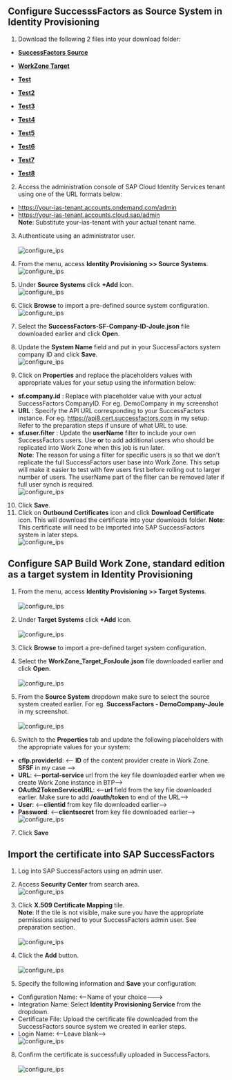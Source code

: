## **Configure SuccesssFactors as Source System in Identity Provisioning**


1. Download the following 2 files into your download folder:
  * [**SuccessFactors Source**](/configure_identity_provisioning/files/SuccessFactors-SF-Company-ID-Joule.json ':ignore :target=_self')
  * [**WorkZone Target**](/configure_identity_provisioning/files/WorkZone_Target_ForJoule.json)
  * [**Test**](configure_identity_provisioning/files/WorkZone_Target_ForJoule.json)
  * [**Test2**](https://github.com/hjudgesac/joule_integration_sfsf_public/blob/883580686f073d870fd0917eeec12f5206b4eaa6/configure_identity_provisioning/files/WorkZone_Target_ForJoule.json)
  * [**Test3**](https://raw.github.com/hjudgesac/joule_integration_sfsf_public/blob/883580686f073d870fd0917eeec12f5206b4eaa6/configure_identity_provisioning/files/WorkZone_Target_ForJoule.json)
  * [**Test4**](https://github.com/hjudgesac/joule_integration_sfsf_public/raw/blob/883580686f073d870fd0917eeec12f5206b4eaa6/configure_identity_provisioning/files/WorkZone_Target_ForJoule.json)
  * [**Test5**](https://raw.githubusercontent.com/hjudgesac/joule_integration_sfsf_public/883580686f073d870fd0917eeec12f5206b4eaa6/configure_identity_provisioning/files/WorkZone_Target_ForJoule.json)
  * [**Test6**](https://raw.githubusercontent.com/hjudgesac/joule_integration_sfsf_public/883580686f073d870fd0917eeec12f5206b4eaa6/configure_identity_provisioning/files/WorkZone_Target_ForJoule.json ':ignore :target=_self')

  * [**Test7**](https://github.com/hjudgesac/joule_integration_sfsf_public/raw/883580686f073d870fd0917eeec12f5206b4eaa6/configure_identity_provisioning/files/WorkZone_Target_ForJoule.json)
  *  [**Test8**](https://github.com/hjudgesac/joule_integration_sfsf_public/raw/883580686f073d870fd0917eeec12f5206b4eaa6/configure_identity_provisioning/files/IdentityProvisioningFiles.zip)

2. Access the administration console of SAP Cloud Identity Services tenant using one of the URL formats below:
  * https://your-ias-tenant.accounts.ondemand.com/admin
  * https://your-ias-tenant.accounts.cloud.sap/admin              
  **Note**: Substitute your-ias-tenant with your actual tenant name.

3. Authenticate using an administrator user.</br>                
![configure_ips](0-1.jpg)

4. From the menu, access **Identity Provisioning >> Source Systems**.</br>
![configure_ips](2.jpg)

5. Under **Source Systems** click **+Add** icon.</br>
![configure_ips](3.jpg)

6. Click **Browse** to import a pre-defined source system configuration.</br>
![configure_ips](4.jpg)

7. Select the **SuccessFactors-SF-Company-ID-Joule.json** file downloaded earlier and click **Open**.

8. Update the **System Name** field and put in your SuccessFactors system company ID and click **Save**.</br>
![configure_ips](5.jpg)

9. Click on **Properties** and replace the placeholders values with appropriate values for your setup using the information below:
 * **sf.company.id** : Replace with placeholder value with your actual SuccessFactors CompanyID.  For eg. DemoCompany in my screenshot
 * **URL** : Specify the API URL corresponding to your SuccessFactors instance.  For eg. https://api8.cert.successfactors.com in my setup.  Refer to the preparation steps if unsure of what URL to use.
 * **sf.user.filter** : Update the **userName** filter to include your own SuccessFactors users.  Use **or** to add additional users who should be replicated into Work Zone when this job is run later.             
**Note**: The reason for using a filter for specific users is so that we don't replicate the full SuccessFactors user base into Work Zone.  This setup will make it easier to test with few users first before rolling out to larger number of users.  The userName part of the filter can be removed later if full user synch is required.</br>
![configure_ips](6.jpg)

10. Click **Save**.
11. Click on **Outbound  Certificates** icon and click **Download Certificate** icon.  This will download the certificate into your downloads folder.
**Note**: This certificate will need to be imported into SAP SuccessFactors system in later steps.</br>
![configure_ips](6-1.jpg)


## **Configure SAP Build Work Zone, standard edition as a target system in Identity Provisioning**

1. From the menu, access **Identity Provisioning >> Target Systems**.</br>      
![configure_ips](7.jpg)

2. Under **Target Systems** click **+Add** icon.</br>                 
![configure_ips](8.jpg)

3. Click **Browse** to import a pre-defined target system configuration.
4. Select the **WorkZone_Target_ForJoule.json** file downloaded earlier and click **Open**.</br>      
![configure_ips](9.jpg)

5. From the **Source System** dropdown make sure to select the source system created earlier.  For eg. **SuccessFactors - DemoCompany-Joule** in my screenshot.</br>  
![configure_ips](10.jpg)

6. Switch to the **Properties** tab and update the following placeholders with the appropriate values for your system:
 * **cflp.providerId**: <-- **ID** of the content provider create in Work Zone.  **SFSF** in my case -->
 * **URL**: <--**portal-service** url from the key file downloaded earlier when we create Work Zone instance in BTP-->
 * **OAuth2TokenServiceURL**: <--**url** field from the key file downloaded earlier.  Make sure to add **/oauth/token** to end of the URL-->
 * **User**: <--**clientid** from key file downloaded earlier-->
 * **Password**: <--**clientsecret** from key file downloaded earlier--></br>
 ![configure_ips](11.jpg)
 
 7. Click **Save**
 
## **Import the certificate into SAP SuccessFactors**

1. Log into SAP SuccessFactors using an admin user.
2. Access **Security Center** from search area.</br>
![configure_ips](12.jpg)

3. Click **X.509 Certificate Mapping** tile.                       
**Note**: If the tile is not visible, make sure you have the appropriate permissions assigned to your SuccessFactors admin user.  See preparation section.</br>         
![configure_ips](13.jpg)

6. Click the **Add** button.</br>                         
![configure_ips](14.jpg)

7. Specify the following information and **Save** your configuration:
 * Configuration Name: <--Name of your choice--->
 * Integration Name: Select **Identity Provisioning Service** from the dropdown.
 * Certificate File: Upload the certificate file downloaded from the SuccessFactors source system we created in earlier steps.
 * Login Name: <--Leave blank--></br>
![configure_ips](15.jpg)

8. Confirm the certificate is successfully uploaded in SuccessFactors.</br>              
![configure_ips](16.jpg)
